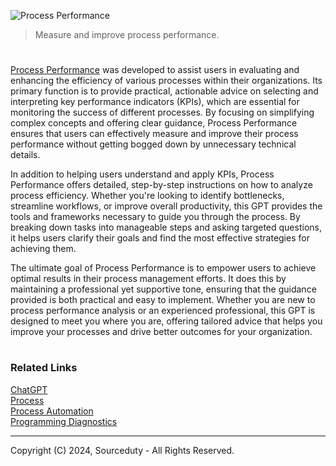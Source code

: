 ![Process Performance](https://github.com/user-attachments/assets/fb70e19b-4010-4039-8906-dd4ffa2eafae)

> Measure and improve process performance.

#

[Process Performance](https://chatgpt.com/g/g-Gjl4o2bJ0-process-performance) was developed to assist users in evaluating and enhancing the efficiency of various processes within their organizations. Its primary function is to provide practical, actionable advice on selecting and interpreting key performance indicators (KPIs), which are essential for monitoring the success of different processes. By focusing on simplifying complex concepts and offering clear guidance, Process Performance ensures that users can effectively measure and improve their process performance without getting bogged down by unnecessary technical details.

In addition to helping users understand and apply KPIs, Process Performance offers detailed, step-by-step instructions on how to analyze process efficiency. Whether you're looking to identify bottlenecks, streamline workflows, or improve overall productivity, this GPT provides the tools and frameworks necessary to guide you through the process. By breaking down tasks into manageable steps and asking targeted questions, it helps users clarify their goals and find the most effective strategies for achieving them.

The ultimate goal of Process Performance is to empower users to achieve optimal results in their process management efforts. It does this by maintaining a professional yet supportive tone, ensuring that the guidance provided is both practical and easy to implement. Whether you are new to process performance analysis or an experienced professional, this GPT is designed to meet you where you are, offering tailored advice that helps you improve your processes and drive better outcomes for your organization.

#
### Related Links

[ChatGPT](https://github.com/sourceduty/ChatGPT)
<br>
[Process](https://github.com/sourceduty/process)
<br>
[Process Automation](https://chat.openai.com/g/g-BCcGUvggx-process-automation)
<br>
[Programming Diagnostics](https://chatgpt.com/g/g-NjXzC3Dz1-programming-diagnostics)

***
Copyright (C) 2024, Sourceduty - All Rights Reserved.
